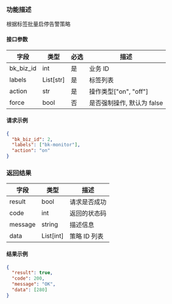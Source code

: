 ### 功能描述

根据标签批量启停告警策略


#### 接口参数

| 字段        | 类型          | 必选  | 描述                  |
| --------- | ----------- | --- | ------------------- |
| bk_biz_id | int         | 是   | 业务 ID                |
| labels    | List\[str\] | 是   | 标签列表                |
| action    | str         | 是   | 操作类型\["on", "off"\] |
| force     | bool        | 否   | 是否强制操作, 默认为 false   |

#### 请求示例

```json
{
  "bk_biz_id": 2,
  "labels": ["bk-monitor"],
  "action": "on"
}
```

### 返回结果

| 字段      | 类型          | 描述     |
| ------- | ----------- | ------ |
| result  | bool        | 请求是否成功 |
| code    | int         | 返回的状态码 |
| message | string      | 描述信息   |
| data    | List\[int\] | 策略 ID 列表 |

#### 结果示例

```json
{
  "result": true,
  "code": 200,
  "message": "OK",
  "data": [280]
}
```
